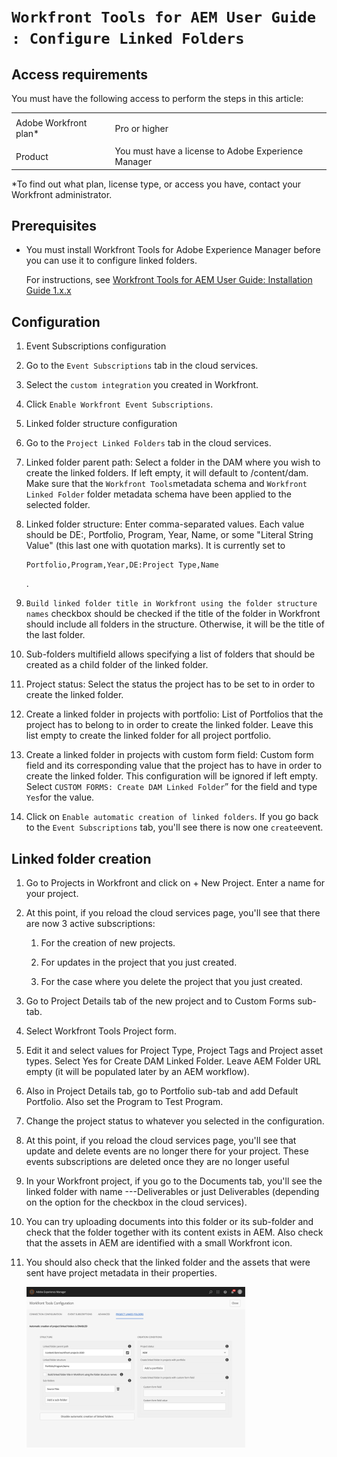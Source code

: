 

# `Workfront Tools for AEM User Guide : Configure Linked Folders`

## Access requirements

You must have the following access to perform the steps in this article:

<table cellspacing="0"> 
 <col> 
 </col> 
 <col> 
 </col> 
 <tbody> 
  <tr> 
   <td role="rowheader">Adobe Workfront plan*</td> 
   <td> <p>Pro or higher</p> </td> 
  </tr> <!--
   Adobe Workfront license* Plan or higher
  --> 
  <tr> 
   <td role="rowheader">Product</td> 
   <td>You must have a license to Adobe Experience Manager</td> 
  </tr> <!--
   Object permissions You must have access to the document folders you want to link For information on requesting additional access, see Request access to objects in Adobe Workfront.
  --> 
 </tbody> 
</table>

&#42;To find out what plan, license type, or access you have, contact your Workfront administrator.

## Prerequisites

* You must install Workfront Tools for Adobe Experience Manager before you can use it to configure linked folders.

  For instructions, see [Workfront Tools for AEM User Guide: Installation Guide 1.x.x](../../workfront-integrations-and-apps/workfront-integration-for-aem/installation-guide.md)

## Configuration

1. Event Subscriptions configuration

  1. Go to the `Event Subscriptions` tab in the cloud services.
  1. Select the `custom integration` you created in Workfront.
  1. Click `Enable Workfront Event Subscriptions`.

1. Linked folder structure configuration

  1. Go to the `Project Linked Folders` tab in the cloud services.
  1. Linked folder parent path: Select a folder in the DAM where you wish to create the linked folders. If left empty, it will default to /content/dam. Make sure that the `Workfront Tools`metadata schema and `Workfront Linked Folder` folder metadata schema have been applied to the selected folder.
  1. Linked folder structure: Enter comma-separated values. Each value should be DE:<some-project-custom-form-field>, Portfolio, Program, Year, Name, or some "Literal String Value" (this last one with quotation marks). It is currently set to  
  
     ```  
     Portfolio,Program,Year,DE:Project Type,Name
     ```  
  
     .
  1. `Build linked folder title in Workfront using the folder structure names` checkbox should be checked if the title of the folder in Workfront should include all folders in the structure. Otherwise, it will be the title of the last folder.
  1. Sub-folders multifield allows specifying a list of folders that should be created as a child folder of the linked folder.
  1. Project status: Select the status the project has to be set to in order to create the linked folder.
  1. Create a linked folder in projects with portfolio: List of Portfolios that the project has to belong to in order to create the linked folder. Leave this list empty to create the linked folder for all project portfolio.
  1. Create a linked folder in projects with custom form field: Custom form field and its corresponding value that the project has to have in order to create the linked folder. This configuration will be ignored if left empty. Select `CUSTOM FORMS: Create DAM Linked Folder`” for the field and type `Yes`for the value.
  1. Click on `Enable automatic creation of linked folders`. If you go back to the `Event Subscriptions` tab, you'll see there is now one `create`event.

## Linked folder creation

<ol> 
 <li value="1"> <p>Go to <span class="uitext">Projects </span>in Workfront and click on <span class="uitext">+ New Project</span>. Enter a name for your project.</p> </li> 
 <li value="2"> <p>At this point, if you reload the cloud services page, you'll see that there are now 3 active subscriptions:</p> 
  <ol> 
   <li value="1"> <p>For the creation of new projects.</p> </li> 
   <li value="2"> <p>For updates in the project that you just created.</p> </li> 
   <li value="3"> <p>For the case where you delete the project that you just created.</p> </li> 
  </ol> </li> 
 <li value="3"> <p>Go to <span class="uitext">Project Details</span> tab of the new project and to <span class="uitext">Custom Forms</span> sub-tab.</p> </li> 
 <li value="4"> <p>Select <span class="uitext">Workfront Tools Project</span> form.</p> </li> 
 <li value="5"> <p>Edit it and select values for <span class="uitext">Project Type</span>, <span class="uitext">Project Tags</span> and <span class="uitext">Project asset types</span>. Select <span class="uitext">Yes </span>for <span class="uitext">Create DAM Linked Folder</span>. Leave AEM Folder URL empty (it will be populated later by an AEM workflow).</p> </li> 
 <li value="6"> <p>Also in <span class="uitext">Project Details</span> tab, go to <span class="uitext">Portfolio </span>sub-tab and add <span class="uitext">Default Portfolio</span>. Also set the Program to <span class="uitext">Test Program</span>.</p> </li> 
 <li value="7"> <p>Change the project status to whatever you selected in the configuration.</p> </li> 
 <li value="8"> <p>At this point, if you reload the cloud services page, you'll see that <span class="uitext">update </span>and <span class="uitext">delete </span>events are no longer there for your project. These events subscriptions are deleted once they are no longer useful</p> </li> 
 <li value="9"> <p>In your Workfront project, if you go to the <span class="uitext">Documents </span>tab, you'll see the linked folder with name <span class="uitext"><Portfolio>-<Program>-<Project Name>-Deliverables</span> or just <span class="uitext">Deliverables </span>(depending on the option for the checkbox in the cloud services).</p> </li> 
 <li value="10"> <p>You can try uploading documents into this folder or its sub-folder and check that the folder together with its content exists in AEM. Also check that the assets in AEM are identified with a small Workfront icon.</p> </li> 
 <li value="11"> <p>You should also check that the linked folder and the assets that were sent have project metadata in their properties.</p> <p> <img src="assets/project-linked-folders-350x257.png" style="width: 350;height: 257;"> </p> </li> 
</ol>

